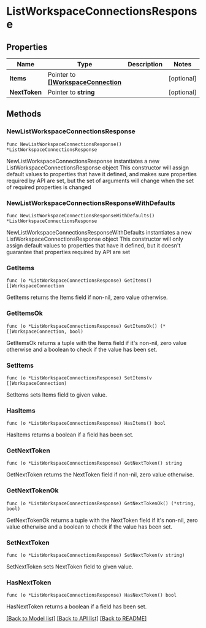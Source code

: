 # ListWorkspaceConnectionsResponse

## Properties

Name | Type | Description | Notes
------------ | ------------- | ------------- | -------------
**Items** | Pointer to [**[]WorkspaceConnection**](WorkspaceConnection.md) |  | [optional] 
**NextToken** | Pointer to **string** |  | [optional] 

## Methods

### NewListWorkspaceConnectionsResponse

`func NewListWorkspaceConnectionsResponse() *ListWorkspaceConnectionsResponse`

NewListWorkspaceConnectionsResponse instantiates a new ListWorkspaceConnectionsResponse object
This constructor will assign default values to properties that have it defined,
and makes sure properties required by API are set, but the set of arguments
will change when the set of required properties is changed

### NewListWorkspaceConnectionsResponseWithDefaults

`func NewListWorkspaceConnectionsResponseWithDefaults() *ListWorkspaceConnectionsResponse`

NewListWorkspaceConnectionsResponseWithDefaults instantiates a new ListWorkspaceConnectionsResponse object
This constructor will only assign default values to properties that have it defined,
but it doesn't guarantee that properties required by API are set

### GetItems

`func (o *ListWorkspaceConnectionsResponse) GetItems() []WorkspaceConnection`

GetItems returns the Items field if non-nil, zero value otherwise.

### GetItemsOk

`func (o *ListWorkspaceConnectionsResponse) GetItemsOk() (*[]WorkspaceConnection, bool)`

GetItemsOk returns a tuple with the Items field if it's non-nil, zero value otherwise
and a boolean to check if the value has been set.

### SetItems

`func (o *ListWorkspaceConnectionsResponse) SetItems(v []WorkspaceConnection)`

SetItems sets Items field to given value.

### HasItems

`func (o *ListWorkspaceConnectionsResponse) HasItems() bool`

HasItems returns a boolean if a field has been set.

### GetNextToken

`func (o *ListWorkspaceConnectionsResponse) GetNextToken() string`

GetNextToken returns the NextToken field if non-nil, zero value otherwise.

### GetNextTokenOk

`func (o *ListWorkspaceConnectionsResponse) GetNextTokenOk() (*string, bool)`

GetNextTokenOk returns a tuple with the NextToken field if it's non-nil, zero value otherwise
and a boolean to check if the value has been set.

### SetNextToken

`func (o *ListWorkspaceConnectionsResponse) SetNextToken(v string)`

SetNextToken sets NextToken field to given value.

### HasNextToken

`func (o *ListWorkspaceConnectionsResponse) HasNextToken() bool`

HasNextToken returns a boolean if a field has been set.


[[Back to Model list]](../README.md#documentation-for-models) [[Back to API list]](../README.md#documentation-for-api-endpoints) [[Back to README]](../README.md)


